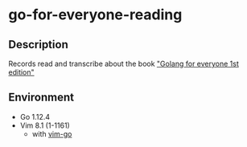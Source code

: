 # go-for-everyone-reading

## Description

Records read and transcribe about the book ["Golang for everyone 1st edition"](https://gihyo.jp/book/2016/978-4-7741-8392-3)

## Environment

* Go 1.12.4
* Vim 8.1 (1-1161)
    * with [vim-go](https://github.com/fatih/vim-go)
